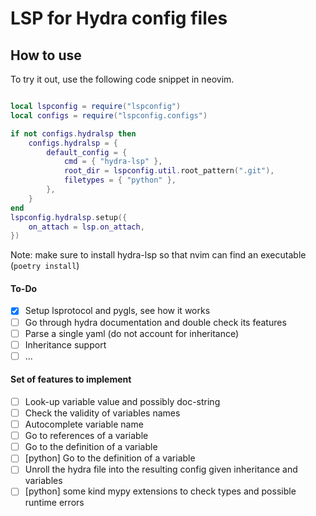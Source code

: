 # LSP for Hydra config files

## How to use

To try it out, use the following code snippet in neovim.

```lua

local lspconfig = require("lspconfig")
local configs = require("lspconfig.configs")

if not configs.hydralsp then
    configs.hydralsp = {
        default_config = {
            cmd = { "hydra-lsp" },
            root_dir = lspconfig.util.root_pattern(".git"),
            filetypes = { "python" },
        },
    }
end
lspconfig.hydralsp.setup({
    on_attach = lsp.on_attach,
})

```

Note: make sure to install hydra-lsp so that nvim can find an executable (`poetry install`)

#### To-Do

- [x] Setup lsprotocol and pygls, see how it works
- [ ] Go through hydra documentation and double check its features
- [ ] Parse a single yaml (do not account for inheritance)
- [ ] Inheritance support
- [ ] ...

#### Set of features to implement

- [ ] Look-up variable value and possibly doc-string
- [ ] Check the validity of variables names
- [ ] Autocomplete variable name
- [ ] Go to references of a variable
- [ ] Go to the definition of a variable
- [ ] [python] Go to the definition of a variable
- [ ] Unroll the hydra file into the resulting config given inheritance and variables
- [ ] [python] some kind mypy extensions to check types and possible runtime errors

